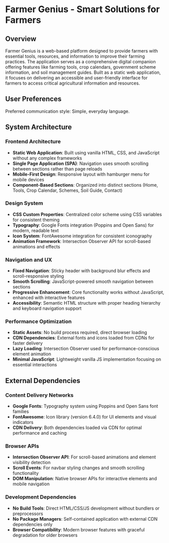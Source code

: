 # Farmer Genius - Smart Solutions for Farmers

## Overview

Farmer Genius is a web-based platform designed to provide farmers with essential tools, resources, and information to improve their farming practices. The application serves as a comprehensive digital companion offering features like farming tools, crop calendars, government scheme information, and soil management guides. Built as a static web application, it focuses on delivering an accessible and user-friendly interface for farmers to access critical agricultural information and resources.

## User Preferences

Preferred communication style: Simple, everyday language.

## System Architecture

### Frontend Architecture
- **Static Web Application**: Built using vanilla HTML, CSS, and JavaScript without any complex frameworks
- **Single Page Application (SPA)**: Navigation uses smooth scrolling between sections rather than page reloads
- **Mobile-First Design**: Responsive layout with hamburger menu for mobile devices
- **Component-Based Sections**: Organized into distinct sections (Home, Tools, Crop Calendar, Schemes, Soil Guide, Contact)

### Design System
- **CSS Custom Properties**: Centralized color scheme using CSS variables for consistent theming
- **Typography**: Google Fonts integration (Poppins and Open Sans) for modern, readable text
- **Icon System**: FontAwesome integration for consistent iconography
- **Animation Framework**: Intersection Observer API for scroll-based animations and effects

### Navigation and UX
- **Fixed Navigation**: Sticky header with background blur effects and scroll-responsive styling
- **Smooth Scrolling**: JavaScript-powered smooth navigation between sections
- **Progressive Enhancement**: Core functionality works without JavaScript, enhanced with interactive features
- **Accessibility**: Semantic HTML structure with proper heading hierarchy and keyboard navigation support

### Performance Optimization
- **Static Assets**: No build process required, direct browser loading
- **CDN Dependencies**: External fonts and icons loaded from CDNs for faster delivery
- **Lazy Loading**: Intersection Observer used for performance-conscious element animation
- **Minimal JavaScript**: Lightweight vanilla JS implementation focusing on essential interactions

## External Dependencies

### Content Delivery Networks
- **Google Fonts**: Typography system using Poppins and Open Sans font families
- **FontAwesome**: Icon library (version 6.4.0) for UI elements and visual indicators
- **CDN Delivery**: Both dependencies loaded via CDN for optimal performance and caching

### Browser APIs
- **Intersection Observer API**: For scroll-based animations and element visibility detection
- **Scroll Events**: For navbar styling changes and smooth scrolling functionality
- **DOM Manipulation**: Native browser APIs for interactive elements and mobile navigation

### Development Dependencies
- **No Build Tools**: Direct HTML/CSS/JS development without bundlers or preprocessors
- **No Package Managers**: Self-contained application with external CDN dependencies only
- **Browser Compatibility**: Modern browser features with graceful degradation for older browsers